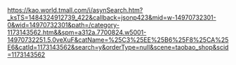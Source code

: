 https://kao.world.tmall.com/i/asynSearch.htm?_ksTS=1484324912739_422&callback=jsonp423&mid=w-14970732301-0&wid=14970732301&path=/category-1173143562.htm&&spm=a312a.7700824.w5001-14970732251.5.0veXuF&catName=%25C3%25EE%25B6%25F8%25CA%25E6&catId=1173143562&search=y&orderType=null&scene=taobao_shop&scid=1173143562
